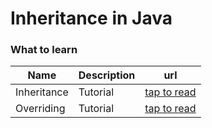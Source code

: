 # Inheritance in Java

### What to learn

| Name | Description | url |
|---|---|---|
|Inheritance| Tutorial |[tap to read](https://www.javatpoint.com/inheritance-in-java#:~:text=Inheritance%20in%20Java%20is%20a,behaviors%20of%20a%20parent%20object.&text=The%20idea%20behind%20inheritance%20in,fields%20of%20the%20parent%20class.)|
|Overriding|Tutorial|[tap to read](https://www.javatpoint.com/method-overriding-in-java#:~:text=If%20subclass%20(child%20class)%20has,is%20known%20as%20method%20overriding.)|